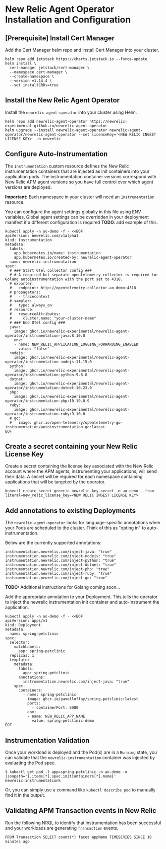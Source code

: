 # New Relic Agent Operator Installation and Configuration

## [Prerequisite] Install Cert Manager

Add the Cert Manager helm repo and install Cert Manager into your cluster.

```
helm repo add jetstack https://charts.jetstack.io --force-update
helm install \
  cert-manager jetstack/cert-manager \
  --namespace cert-manager \
  --create-namespace \
  --version v1.14.4 \
  --set installCRDs=true
```

## Install the New Relic Agent Operator

Install the `newrelic-agent-operator` into your cluster using Helm.

```
helm repo add newrelic-agent-operator https://newrelic-experimental.github.io/newrelic-agent-operator
helm upgrade --install newrelic-agent-operator newrelic-agent-operator/newrelic-agent-operator --set licenseKey='<NEW RELIC INGEST LICENSE KEY>' -n newrelic
```

## Configure Auto-Instrumentation

The `Instrumentation` custom resource defines the New Relic instrumentation containers that are injected as init containers into your application pods.  The instrumentation container versions correspond with New Relic APM agent versions so you have full control over which agent versions are deployed.  

**Important:** Each namespace in your cluster will need an `Instrumentation` resource.

You can configure the agent settings globally in this file using ENV variables.  Global agent settings can be overridden in your deployment manifest if a different configuration is required **TODO**: add example of this.

```
kubectl apply -n ao-demo -f - <<EOF
apiVersion: newrelic.com/v1alpha1
kind: Instrumentation
metadata:
  labels:
    app.kubernetes.io/name: instrumentation
    app.kubernetes.io/created-by: newrelic-agent-operator
  name: newrelic-instrumentation
spec:
  # ### Start OTel collector config ###
  # # A required but separate opentelemetry collector is required for Golang autoinstrumentation with the port set to 4318.
  # exporter:
  #   endpoint: http://opentelemetry-collector.ao-demo:4318
  # propagators:
  #   - tracecontext
  # sampler:
  #   type: always_on
  # resource:
  #   resourceAttributes:
  #     cluster.name: "your-cluster-name"
  # ### End OTel config ###
  java:
    image: ghcr.io/newrelic-experimental/newrelic-agent-operator/instrumentation-java:8.10.0
    env:
    - name: NEW_RELIC_APPLICATION_LOGGING_FORWARDING_ENABLED
      value: "false"
  nodejs:
    image: ghcr.io/newrelic-experimental/newrelic-agent-operator/instrumentation-nodejs:11.15.0
  python:
    image: ghcr.io/newrelic-experimental/newrelic-agent-operator/instrumentation-python:9.8.0
  dotnet:
    image: ghcr.io/newrelic-experimental/newrelic-agent-operator/instrumentation-dotnet:10.23.0
  php:
    image: ghcr.io/newrelic-experimental/newrelic-agent-operator/instrumentation-php:10.19.0.9
  ruby:
    image: ghcr.io/newrelic-experimental/newrelic-agent-operator/instrumentation-ruby:9.10.0
  # go:
  #   image: ghcr.io/open-telemetry/opentelemetry-go-instrumentation/autoinstrumentation-go:latest
EOF
```


## Create a secret containing your New Relic License Key

Create a secret containing the license key associated with the New Relic account where the APM agents, instrumenting your applications, will send their data.  A secret will be required for each namespace containing applications that will be targeted by the operator.

```
kubectl create secret generic newrelic-key-secret -n ao-demo --from-literal=new_relic_license_key=<NEW RELIC INGEST LICENSE KEY>
```

## Add annotations to existing Deployments

The `newrelic-agent-operator` looks for language-specific annotations when your Pods are scheduled to the cluster.  Think of this as "opting in" to auto-instrumentation.

Below are the currently supported annotations:


```
instrumentation.newrelic.com/inject-java: "true"
instrumentation.newrelic.com/inject-nodejs: "true"
instrumentation.newrelic.com/inject-python: "true"
instrumentation.newrelic.com/inject-dotnet: "true"
instrumentation.newrelic.com/inject-php: "true"
instrumentation.newrelic.com/inject-ruby: "true"
instrumentation.newrelic.com/inject-go: "true"
```

**TODO:** Additional instructions for Golang coming soon...

Add the appropriate annotation to your Deployment.  This tells the operator to inject the newrelic instrumentation init container and auto-instrument the application.

```
kubectl apply -n ao-demo -f - <<EOF
apiVersion: apps/v1
kind: Deployment
metadata:
  name: spring-petclinic
spec:
  selector:
    matchLabels:
      app: spring-petclinic
  replicas: 1
  template:
    metadata:
      labels:
        app: spring-petclinic
      annotations:
        instrumentation.newrelic.com/inject-java: "true"
    spec:
      containers:
        - name: spring-petclinic
          image: ghcr.io/pavolloffay/spring-petclinic:latest
          ports:
            - containerPort: 8080
          env:
          - name: NEW_RELIC_APP_NAME
            value: spring-petclinic-demo
EOF
```

## Instrumentation Validation

Once your workload is deployed and the Pod(s) are in a `Running` state, you can validate that the `newrelic-instrumentation` container was injected by evaluating the Pod spec.

```
$ kubectl get pod -l app=spring-petclinic -n ao-demo -o jsonpath='{.items[*].spec.initContainers[*].name}'                                                                                                          newrelic-instrumentation%
```

Or, you can simply use a command like `kubectl describe pod` to manually find it in the output.  

## Validating APM Transaction events in New Relic

Run the following NRQL to identify that instrumentation has been successful and your workloads are generating `Transaction` events.

```
FROM Transaction SELECT count(*) facet appName TIMESERIES SINCE 10 minutes ago
```